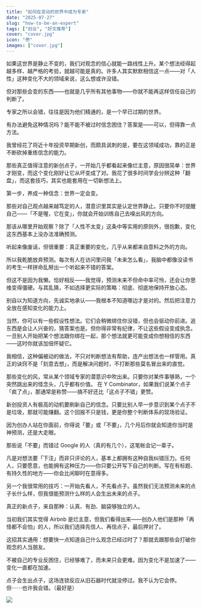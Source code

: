 ```yaml
---
title: "如何在变动的世界中成为专家"
date: "2025-07-27"
slug: "how-to-be-an-expert"
tags: ["创业", "好文推荐"]
cover: "cover.jpg"
icon: "😎"
images: ["cover.jpg"]
---
```

如果这世界是静止不变的，我们对观念的信心就能一路线性上升。某个想法经得起越多样、越严格的考验，就越可能是真的。许多人其实默默相信这一点——对「人性」这种变化不大的领域来说，这么想或许没错。



但对那些会变的东西——也就是几乎所有其他事物——你就不能再这样信任自己的判断了。



专家之所以会错，往往是因为他们精通的，是一个早已过期的世界。



有办法避免这种情况吗？能不能不被过时信念困住？答案是——可以，但得靠一点方法。



我曾经花了将近十年投资早期新创，而颇具讽刺的是，要在这领域成功，靠的正是不断砍掉重练信念的能力。



那些真正值得注意的新创点子，一开始几乎都看起来像烂主意，原因很简单：世界才刚变，而这个变化刚好让它从坏变成了对。我花了很多时间学会分辨这种「翻盘」，而这套技巧，其实也能套用在一切新想法上。



第一步，养成一种信念：世界一定会变。



那些对自己观点越来越笃定的人，潜意识里其实是认定世界静止。只要你不时提醒自己——「不是喔，它在变」，你就会开始训练自己去嗅出风的方向。



那该从哪里开始观察？除了「人性不太变」这条中等实用的原则外，很抱歉，变化这东西基本上没办法准确预测。



听起来像废话，但很重要：真正重要的变化，几乎从来都来自意料之外的方向。



所以我乾脆放弃预测。每次有人在访问里问我「未来怎么看」，我脑中都像没读书的考生一样拼命乱掰出一个听起来不错的答案。



但这不是因为我懒。恰好相反——我觉得，预测未来不但命中率可怜，还会让你思维变得僵硬。与其乱猜，不如选择更实际的策略：彻底、彻底地保持开放心态。



别自以为知道方向，先诚实地承认——我根本不知道哪边才是对的。然后把注意力全放在感知变化的能力上。



当然，你可以有一些假设性想法。它们会稍微绑住你没错，但也会驱动你前进。追东西是会让人兴奋的，猜答案也是。但你得非常有纪律，不让这些假设变成执念。
一旦别人开始把某个想法跟你绑在一起，那个想法就更可能变成你想相信的东西——这时你就该加倍怀疑它。



我相信，这种偏被动的做法，不只对判断想法有帮助，连产出想法也一样管用。真正的诀窍不是「刻意去想」，而是解决问题时，不打断那些莫名冒出来的直觉。



那些变化的风，常从某个领域专家的潜意识中吹出来。只要你对某件事够熟，一个突然跳出来的怪念头，几乎都有价值。
在 Y Combinator，如果我们说某个点子「疯了点」，那通常是称赞——搞不好还比「这点子不错」更赞。



新创投资人有极高的动机要刷新自己的信念。只要比别人早一步意识到某个点子不是垃圾，那就可能赚翻。这个回报不只是钱，更是你整个判断体系的现场验证。



因为创办人站在你面前，你得说「要」或「不要」，几个月后你就会知道你当时是神预测，还是大走眼。



那些说「不要」而错过 Google 的人（真的有几个），这笔帐会记一辈子。



凡是对想法要「下注」而非只评论的人，基本上都拥有这种自我纠错压力。任何人，只要愿意，也能拥有这种压力——你只要公开写下自己的判断。写在有标题、有持久性的地方——你会比闲聊时在意得多。



另一个我很常用的技巧：一开始先看人，不先看点子。虽然我们无法预测未来的点子长什么样，但我很能预测什么样的人会生出未来的点子。



真正的新点子，来自那种：认真、有劲、脑袋够独立的人。



当初我们其实觉得 Airbnb 是烂主意，但我们看得出来——创办人他们是那种「再怪都不会怕」的人，所以我们选择先信人、再信点子，最后押对了。



这招其实通用：想要快一点知道自己什么观念已经过时了？那就去跟那些会打破你观念的人当朋友。



不被自己的专业反困住，已经够难了，而未来只会更难。因为变化不是加速了——变化一直都在加速。



点子会生出点子，这场连锁反应从旧石器时代就没停过。我不认为它会停。
但⋯⋯也许我会错。（最好是）




![](https://prod-files-secure.s3.us-west-2.amazonaws.com/112d0858-5090-4d34-a606-b75eb8d65fd2/46476355-9cf3-4e99-9b7a-3531bc426380/1000202064.png?X-Amz-Algorithm=AWS4-HMAC-SHA256&X-Amz-Content-Sha256=UNSIGNED-PAYLOAD&X-Amz-Credential=ASIAZI2LB466RIECEK62%2F20251013%2Fus-west-2%2Fs3%2Faws4_request&X-Amz-Date=20251013T093748Z&X-Amz-Expires=3600&X-Amz-Security-Token=IQoJb3JpZ2luX2VjEJn%2F%2F%2F%2F%2F%2F%2F%2F%2F%2FwEaCXVzLXdlc3QtMiJHMEUCIHwhiq8UQ6WdldLHKMeuBhTtxeqxSFoeLlBczLlAchjWAiEAx2yrbIxvotl0MBYPxIHUzhIDwnL2OqE5nLXMwyzxZRUq%2FwMIQhAAGgw2Mzc0MjMxODM4MDUiDKIv04Xi0eHn5QidUyrcA8Fj6s53trUg5gTvMtU4fLzwJEkF%2FMAFRfuZk7aXQHASk2%2Fzmh2RKfCqcOwbJ7QOr23r2YinGE53EnVf3l8j4nFGFaXsEcRn5l3AWwFcbiasraishaqvuxu2bVc0oWbR6ajbN8AVzHziOckSB%2FMMpC63bJYI1xyh1lirxaQVUb9frnTxBsPjbN82e5T140%2BVHxO5OKnH2b5Ck4GCJzlb3qFqkZiaPbaoOB9%2BtmjVQcPCJiNr%2BT6cS2ur0ymmJSD9iXdVpNuKoTTRn35QznpIrlgKl7jEdv%2Bio73kF%2FsyU86142OT9jem3WSyLkYS7%2FI%2ForCYJe4ighg9dpxUQ%2B4mDTMhps%2FGqXTb2fW5q9WH3h5DDxbLaZcFxihcGHbuW%2B69e5xTWPo0iMe1x3FadvfLIrF48Y8%2B2%2B7wnZgWZ0VUdknvGDCzo2FumK1z1%2Fb0nngoMngHowjY0Moi4lRsuCubVy5ojULs8DC9r1%2FIt60ObW8%2BI3mTi8arekh%2Bx%2FvWblMVk8h%2Bvta7mTl3TVl5vYcqvNN35f9rawkHg4yUTpOdpybH9hypctBlujSYk2sOgSB%2By4jVz9ZYTBN0K1tNb7zmstFEuXGrX4HqsMmBl6JJNbTfh9bE3V8kgial7DkIML%2BDs8cGOqUBRAJv%2F9iUf41r4Y%2F%2Btnjc1Tu9klwpZl8r%2FOLWCJE4Pp8K2xQuPGRCrcXrBwCTv8gKdA94qpMoRDXxmcrucb8n2lBYjkkq9qxNgHqE7jCeE5QmT8nn7EZos1Tis4e7rDJ74Kswuhvo85ysU4GcEp9svFYLUu726ilg9gxZKJ4rRclScFHa2HLY54FInApVkrD9fI70Q9BjF76xjkoCOl1JB106AAgH&X-Amz-Signature=90bc5bdaddfdcabb644c229dd6c96d4fa01913980e3f1a56a3eec1b54c8e6c01&X-Amz-SignedHeaders=host&x-amz-checksum-mode=ENABLED&x-id=GetObject)

